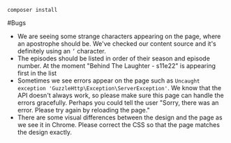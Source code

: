 `composer install`

#Bugs

* We are seeing some strange characters appearing on the page, where an apostrophe should be. We've checked our content source and it's definitely using an `’` character.
* The episodes should be listed in order of their season and episode number. At the moment "Behind The Laughter - s11e22" is appearing first in the list
* Sometimes we see errors appear on the page such as `Uncaught exception 'GuzzleHttp\Exception\ServerException'`. We know that the API doesn't always work, so please make sure this page can handle the errors gracefully. Perhaps you could tell the user "Sorry, there was an error. Please try again by reloading the page."
* There are some visual differences between the design and the page as we see it in Chrome. Please correct the CSS so that the page matches the design exactly.
